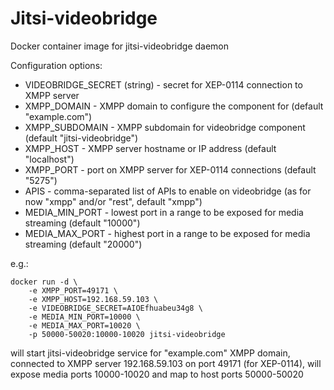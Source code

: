 # Jitsi-videobridge 
Docker container image for jitsi-videobridge daemon

Configuration options:

- VIDEOBRIDGE_SECRET (string) - secret for XEP-0114 connection to XMPP server
- XMPP_DOMAIN - XMPP domain to configure the component for (default "example.com")
- XMPP_SUBDOMAIN - XMPP subdomain for videobridge component (default "jitsi-videobridge")
- XMPP_HOST - XMPP server hostname or IP address (default "localhost")
- XMPP_PORT - port on XMPP server for XEP-0114 connections (default "5275")
- APIS - comma-separated list of APIs to enable on videobridge (as for now "xmpp" and/or "rest", default "xmpp")
- MEDIA_MIN_PORT - lowest port in a range to be exposed for media streaming (default "10000")
- MEDIA_MAX_PORT - highest port in a range to be exposed for media streaming (default "20000")

e.g.:

```
docker run -d \
	-e XMPP_PORT=49171 \
	-e XMPP_HOST=192.168.59.103 \
	-e VIDEOBRIDGE_SECRET=AIOEfhuabeu34g8 \
	-e MEDIA_MIN_PORT=10000 \
	-e MEDIA_MAX_PORT=10020 \
	-p 50000-50020:10000-10020 jitsi-videobridge
```

will start jitsi-videobridge service for "example.com" XMPP domain, connected to XMPP server 192.168.59.103 on port 49171 (for XEP-0114), will expose media ports 10000-10020 and map to host ports 50000-50020
